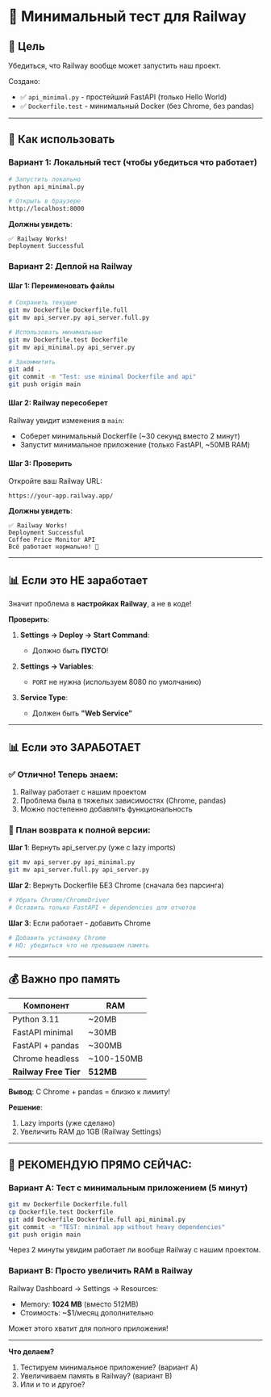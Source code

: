 # 🧪 Минимальный тест для Railway

## 🎯 Цель

Убедиться, что Railway вообще может запустить наш проект.

Создано:
- ✅ `api_minimal.py` - простейший FastAPI (только Hello World)
- ✅ `Dockerfile.test` - минимальный Docker (без Chrome, без pandas)

---

## 🚀 Как использовать

### Вариант 1: Локальный тест (чтобы убедиться что работает)

```bash
# Запустить локально
python api_minimal.py

# Открыть в браузере
http://localhost:8000
```

**Должны увидеть**:
```
✅ Railway Works!
Deployment Successful
```

### Вариант 2: Деплой на Railway

#### Шаг 1: Переименовать файлы

```bash
# Сохранить текущие
git mv Dockerfile Dockerfile.full
git mv api_server.py api_server.full.py

# Использовать минимальные
git mv Dockerfile.test Dockerfile
git mv api_minimal.py api_server.py

# Закоммитить
git add .
git commit -m "Test: use minimal Dockerfile and api"
git push origin main
```

#### Шаг 2: Railway пересоберет

Railway увидит изменения в `main`:
- Соберет минимальный Dockerfile (~30 секунд вместо 2 минут)
- Запустит минимальное приложение (только FastAPI, ~50MB RAM)

#### Шаг 3: Проверить

Откройте ваш Railway URL:
```
https://your-app.railway.app/
```

**Должны увидеть**:
```
✅ Railway Works!
Deployment Successful
Coffee Price Monitor API
Всё работает нормально! 🎉
```

---

## 📊 Если это НЕ заработает

Значит проблема в **настройках Railway**, а не в коде!

**Проверить**:

1. **Settings → Deploy → Start Command**: 
   - Должно быть **ПУСТО**!

2. **Settings → Variables**:
   - `PORT` не нужна (используем 8080 по умолчанию)

3. **Service Type**:
   - Должен быть **"Web Service"**

---

## 📊 Если это ЗАРАБОТАЕТ

### ✅ Отлично! Теперь знаем:

1. Railway работает с нашим проектом
2. Проблема была в тяжелых зависимостях (Chrome, pandas)
3. Можно постепенно добавлять функциональность

### 📝 План возврата к полной версии:

**Шаг 1**: Вернуть api_server.py (уже с lazy imports)
```bash
git mv api_server.py api_minimal.py
git mv api_server.full.py api_server.py
```

**Шаг 2**: Вернуть Dockerfile БЕЗ Chrome (сначала без парсинга)
```dockerfile
# Убрать Chrome/ChromeDriver
# Оставить только FastAPI + dependencies для отчетов
```

**Шаг 3**: Если работает - добавить Chrome
```dockerfile
# Добавить установку Chrome
# НО: убедиться что не превышаем память
```

---

## 💰 Важно про память

| Компонент | RAM |
|-----------|-----|
| Python 3.11 | ~20MB |
| FastAPI minimal | ~30MB |
| FastAPI + pandas | ~300MB |
| Chrome headless | ~100-150MB |
| **Railway Free Tier** | **512MB** |

**Вывод**: С Chrome + pandas = близко к лимиту!

**Решение**:
1. Lazy imports (уже сделано)
2. Увеличить RAM до 1GB (Railway Settings)

---

## 🎯 РЕКОМЕНДУЮ ПРЯМО СЕЙЧАС:

### Вариант A: Тест с минимальным приложением (5 минут)

```bash
git mv Dockerfile Dockerfile.full
cp Dockerfile.test Dockerfile
git add Dockerfile Dockerfile.full api_minimal.py
git commit -m "TEST: minimal app without heavy dependencies"
git push origin main
```

Через 2 минуты увидим работает ли вообще Railway с нашим проектом.

### Вариант B: Просто увеличить RAM в Railway

Railway Dashboard → Settings → Resources:
- Memory: **1024 MB** (вместо 512MB)
- Стоимость: ~$1/месяц дополнительно

Может этого хватит для полного приложения!

---

**Что делаем?** 

1. Тестируем минимальное приложение? (вариант A)
2. Увеличиваем память в Railway? (вариант B)
3. Или и то и другое?

